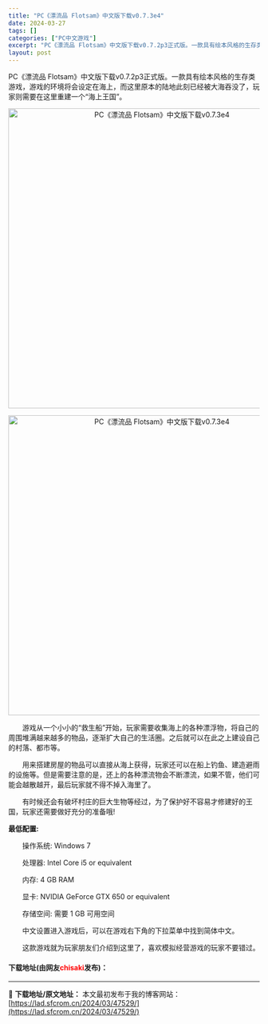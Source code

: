 ```yaml
---
title: "PC《漂流品 Flotsam》中文版下载v0.7.3e4"
date: 2024-03-27
tags: []
categories: ["PC中文游戏"]
excerpt: "PC《漂流品 Flotsam》中文版下载v0.7.2p3正式版。一款具有绘本风格的生存类游戏，游戏的环境将会设定在海上，而这里原本的陆地此刻已经被大海吞没了，玩家则需要在这里重建一个&ldquo;海上王国&rdquo;。 　　游戏从一个小小的&ldquo;救生船&rdquo;开始，玩家需要收集海上的&hellip;"
layout: post
---
```


 <p>PC《漂流品 Flotsam》中文版下载v0.7.2p3正式版。一款具有绘本风格的生存类游戏，游戏的环境将会设定在海上，而这里原本的陆地此刻已经被大海吞没了，玩家则需要在这里重建一个&ldquo;海上王国&rdquo;。</p> <p align="center"><img align="" border="0" src="https://lad.sfcrom.cn/wp-content/uploads/2024/03/20240327_6603732b75bcd.webp" width="600" alt="PC《漂流品 Flotsam》中文版下载v0.7.3e4" /></p> <p align="center"><img align="" border="0" src="https://lad.sfcrom.cn/wp-content/uploads/2024/03/20240327_6603732bc575e.webp" width="600" alt="PC《漂流品 Flotsam》中文版下载v0.7.3e4" /></p> <p>　　游戏从一个小小的&ldquo;救生船&rdquo;开始，玩家需要收集海上的各种漂浮物，将自己的周围堆满越来越多的物品，逐渐扩大自己的生活圈。之后就可以在此之上建设自己的村落、都市等。</p> <p>　　用来搭建房屋的物品可以直接从海上获得，玩家还可以在船上钓鱼、建造避雨的设施等。但是需要注意的是，还上的各种漂流物会不断漂流，如果不管，他们可能会越散越开，最后玩家就不得不掉入海里了。</p> <p>　　有时候还会有破坏村庄的巨大生物等经过，为了保护好不容易才修建好的王国，玩家还需要做好充分的准备哦!</p> <p><strong>最低配置:</strong></p> <p>　　操作系统: Windows 7</p> <p>　　处理器: Intel Core i5 or equivalent</p> <p>　　内存: 4 GB RAM</p> <p>　　显卡: NVIDIA GeForce GTX 650 or equivalent</p> <p>　　存储空间: 需要 1 GB 可用空间</p> <p>　　中文设置进入游戏后，可以在游戏右下角的下拉菜单中找到简体中文。</p> <p>　　这款游戏就为玩家朋友们介绍到这里了，喜欢模拟经营游戏的玩家不要错过。</p> <p><h4>下载地址(由网友<font color="red">chisaki</font>发布)：</h4></p> 

---
📖 **下载地址/原文地址：** 本文最初发布于我的博客网站：[https://lad.sfcrom.cn/2024/03/47529/](https://lad.sfcrom.cn/2024/03/47529/)
